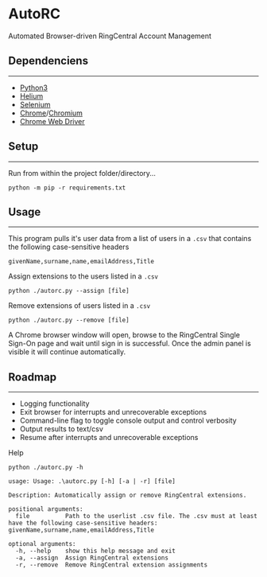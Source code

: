# AutoRC

Automated Browser-driven RingCentral Account Management

## Dependenciens
---
- [Python3](https://www.python.org/downloads/)
- [Helium](https://github.com/mherrmann/selenium-python-helium)
- [Selenium](https://selenium-python.readthedocs.io/)
- [Chrome](https://www.google.com/chrome/)/[Chromium](https://download-chromium.appspot.com/)
- [Chrome Web Driver](https://chromedriver.chromium.org/)

## Setup
---
Run from within the project folder/directory...

```
python -m pip -r requirements.txt
```

## Usage
---

This program pulls it's user data from a list of users in a `.csv` that contains the following case-sensitive headers
```
givenName,surname,name,emailAddress,Title 
```

Assign extensions to the users listed in a `.csv`

```
python ./autorc.py --assign [file]
```

Remove extensions of users listed in a `.csv`

```
python ./autorc.py --remove [file]
```

A Chrome browser window will open, browse to the RingCentral Single Sign-On page and wait until sign in is successful. Once the admin panel is visible it will continue automatically.

## Roadmap
---
- Logging functionality
- Exit browser for interrupts and unrecoverable exceptions
- Command-line flag to toggle console output and control verbosity
- Output results to text/csv
- Resume after interrupts and unrecoverable exceptions

Help
```
python ./autorc.py -h

usage: Usage: .\autorc.py [-h] [-a | -r] [file]

Description: Automatically assign or remove RingCentral extensions.

positional arguments:
  file          Path to the userlist .csv file. The .csv must at least have the following case-sensitive headers: givenName,surname,name,emailAddress,Title

optional arguments:
  -h, --help    show this help message and exit
  -a, --assign  Assign RingCentral extensions
  -r, --remove  Remove RingCentral extension assignments
```